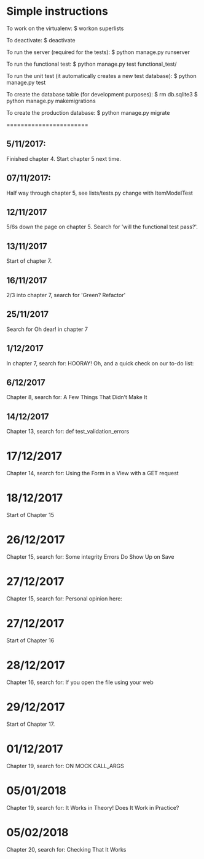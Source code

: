 # Simple instructions
To work on the virtualenv:
$ workon superlists

To deactivate:
$ deactivate

To run the server (required for the tests):
$ python manage.py runserver

To run the functional test:
$ python manage.py test functional_test/

To run the unit test (it automatically creates a new test database):
$ python manage.py test

To create the database table (for development purposes):
$ rm db.sqlite3
$ python manage.py makemigrations

To create the production database:
$ python manage.py migrate

=======================

## 5/11/2017:
Finished chapter 4. Start chapter 5 next time.

## 07/11/2017:
Half way through chapter 5, see lists/tests.py change with ItemModelTest

## 12/11/2017
5/6s down the page on chapter 5. Search for 'will the functional test pass?'.

## 13/11/2017 
Start of chapter 7.

## 16/11/2017
2/3 into chapter 7, search for 'Green? Refactor'

## 25/11/2017
Search for Oh dear! in chapter 7

## 1/12/2017
In chapter 7, search for:
HOORAY! Oh, and a quick check on our to-do list:

## 6/12/2017
Chapter 8, search for:
A Few Things That Didn’t Make It

## 14/12/2017
Chapter 13, search for:
def test_validation_errors

# 17/12/2017
Chapter 14, search for:
Using the Form in a View with a GET request

# 18/12/2017
Start of Chapter 15

# 26/12/2017
Chapter 15, search for:
Some integrity Errors Do Show Up on Save

# 27/12/2017
Chapter 15, search for:
Personal opinion here:

# 27/12/2017
Start of Chapter 16

# 28/12/2017
Chapter 16, search for:
If you open the file using your web

# 29/12/2017
Start of Chapter 17.

# 01/12/2017
Chapter 19, search for:
ON MOCK CALL_ARGS

# 05/01/2018
Chapter 19, search for:
It Works in Theory! Does It Work in Practice?

# 05/02/2018
Chapter 20, search for:
Checking That It Works